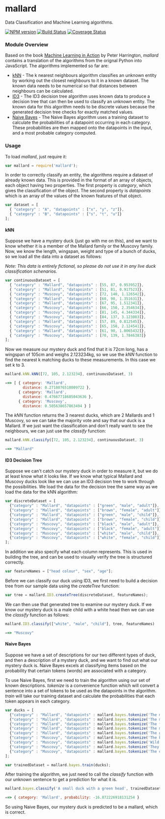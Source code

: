 mallard
========

Data Classification and Machine Learning algorithms.

[![NPM version](https://badge.fury.io/js/mallard.svg)](http://badge.fury.io/js/mallard)
[![Build Status](https://travis-ci.org/stevedocious/mallard.svg?branch=master)](https://travis-ci.org/stevedocious/mallard)
[![Coverage Status](https://img.shields.io/coveralls/stevedocious/mallard.svg)](https://coveralls.io/r/stevedocious/mallard?branch=master)

### Module Overview

Based on the book [Machine Learning in Action](http://www.manning.com/pharrington/) by Peter Harrington, *mallard* contains a
translation of the algorithms from the orignal Python into JavaScript. The algorithms implemented so far are:

- [kNN](http://en.wikipedia.org/wiki/K-nearest_neighbors_algorithm) -  The k nearest neighbours algorithm classifies an unknown
entity by working out the closest neighbours to it in a known dataset. The known data needs to be numerical so that distances
between neighbours can be calculated.
- [ID3](http://en.wikipedia.org/wiki/ID3_algorithm) - The ID3 decision tree algorithm uses known data to produce a decision tree
that can then be used to classify an unknown entity. The known data for this algorithm needs to be discrete values because
the generated decision tree checks for exactly matched values.
- [Naive Bayes](http://en.wikipedia.org/wiki/Naive_Bayes_classifier) - The Naive Bayes algorithm uses a training dataset to calculate
the probabilities of a datapoint occurring in each category. These probabilities are then mapped onto the datapoints in the
input, and a most probable category computed.

### Usage

To load *mallard*, just require it:

```javascript
var mallard = require('mallard');
```

In order to correctly classify an entity, the algorithms require a dataset of already known data. This is provided in the
format of an array of objects, each object having two properties. The first property is *category*, which gives the
classification of the object. The second property is *datapoints* which is an array of the values of the known features
of that object.

```javascript
var dataset = [
  { "category" : "A", "datapoints" : ["x", "y", "z"]},
  { "category" : "B", "datapoints" : ["s", "t", "u"]}
];
```

#### kNN

Suppose we have a mystery duck (just go with me on this), and we want to know whether it is a member of the Mallard family or the Muscovy family. Now,
we know the length, wingspan, weight and type of a bunch of ducks, so we load all the data into a dataset as follows:

*Note: This data is entirely fictional, so please do not use it in any live duck classification schenarios.*

```javascript
var continuousDataset = [
  { "category" : "Mallard", "datapoints" : [55, 87, 0.953952]},
  { "category" : "Mallard", "datapoints" : [51, 81, 0.917523]},
  { "category" : "Muscovy", "datapoints" : [72, 140, 1.126542]},
  { "category" : "Mallard", "datapoints" : [60, 90, 1.351631]},
  { "category" : "Mallard", "datapoints" : [67, 95, 1.512341]},
  { "category" : "Muscovy", "datapoints" : [66, 150, 2.354634]},
  { "category" : "Muscovy", "datapoints" : [81, 145, 4.344334]},
  { "category" : "Muscovy", "datapoints" : [84, 137, 3.123083]},
  { "category" : "Mallard", "datapoints" : [57, 89, 0.812545]},  
  { "category" : "Muscovy", "datapoints" : [65, 150, 2.124541]},
  { "category" : "Mallard", "datapoints" : [61, 90, 1.0065432]},
  { "category" : "Muscovy", "datapoints" : [70, 139, 1.7846383]}
];
```

Now we measure our mystery duck and find that it is 72cm long, has a wingspan of 105cm and weighs 2.123234kg, so we use the *kNN* function
to find the nearest k matching ducks to these measurements. In this case we set k to 3.

```javascript
mallard.kNN.kNN([72, 105, 2.123234], continuousDataset, 3)

==> [ { category: 'Mallard',
        distance: 0.2718076518009722 },
      { category: 'Mallard',
        distance: 0.47667718685043636 },
      { category: 'Muscovy',
        distance: 0.505638657863494 } ]
```

The *kNN* function returns the 3 nearest ducks, which are 2 Mallards and 1 Muscovy, so we can take the majority vote and say that our duck is
a Mallard. If we just want the classification and don't really want to see the neighbours, we can just use the *classify* function:

```javascript
mallard.kNN.classify([72, 105, 2.123234], continuousDataset, 3)

==> "Mallard"
```

#### ID3 Decision Tree

Suppose we can't catch our mystery duck in order to measure it, but we do at least know what it looks like. If we know what typical Mallard and Muscovy
ducks look like we can use an ID3 decision tree to work through the possibilities. We load the data for the decision tree the same way as we load
the data for the kNN algorithm:

```javascript
var discreteDataset = [
  {"category" : "Mallard", "datapoints" : ["green", "male", "adult"]},
  {"category" : "Mallard", "datapoints" : ["brown", "female", "adult"]},
  {"category" : "Mallard", "datapoints" : ["green", "male", "child"]},
  {"category" : "Mallard", "datapoints" : ["brown", "female", "child"]},
  {"category" : "Muscovy", "datapoints" : ["black", "male", "adult"]},
  {"category" : "Muscovy", "datapoints" : ["black", "female", "adult"]},
  {"category" : "Muscovy", "datapoints" : ["white", "male", "child"]},
  {"category" : "Muscovy", "datapoints" : ["white", "female", "child"]}
];
```

In addition we also specify what each column represents. This is used in building the tree, and can be used to visually verify the tree is
structured correctly.

```javascript
var featureNames = ["head colour", "sex", "age"];

```

Before we can classify our duck using ID3, we first need to build a decision tree from our sample data using the *createTree* function:

```javascript
var tree = mallard.ID3.createTree(discreteDataset, featureNames);
```

We can then use that generated tree to examine our mystery duck. If we know our mystery duck is a male child with a white head then we can
use the *classify* function as follows:

```javascript
mallard.ID3.classify(["white", "male", "child"], tree, featureNames)

==> "Muscovy"
```

#### Naive Bayes

Suppose we have a set of descriptions for our two different types of duck, and then a description of a mystery duck, and we want to
find out what our mystery duck is. Naive Bayes excels at classifying items based on the probability that certain tokens (words)
are associated with a category.

To use Naive Bayes, first we need to train the algorithm using our set of known descriptions. *tokenize* is a
convenience function which will convert a sentence into a set of tokens to be used as the datapoints in the algorithm.
*train* will take our training dataset and calculate the probabilities that each token appears in each category.

```javascript
var ducks = [
  {"category" : "Mallard", "datapoints" : mallard.bayes.tokenize('The male birds have a glossy green head and are grey on wings and belly, while the females have mainly brown-speckled plumage.')},
  {"category" : "Mallard", "datapoints" : mallard.bayes.tokenize('The male has a dark green head, a yellow bill, is mainly purple-brown on the breast and grey on the body.')},
  {"category" : "Mallard", "datapoints" : mallard.bayes.tokenize('The female is mainly brown with an orange bill')},
  {"category" : "Mallard", "datapoints" : mallard.bayes.tokenize('The males sport a glossy green head and white neck ring, and what the females lack in colour they make up for in noise.')},
  {"category" : "Mallard", "datapoints" : mallard.bayes.tokenize('The green head and yellow bill of the mallard duck is a familiar sight to many people living in the Northern hemisphere.')},
  {"category" : "Muscovy", "datapoints" : mallard.bayes.tokenize('The bird is predominantly black and white, with the back feathers being iridescent and glossy in males, while the females are more drab.')},
  {"category" : "Muscovy", "datapoints" : mallard.bayes.tokenize('Wild Muscovy ducks are all black with white patches on the upper and under wing.')},
  {"category" : "Muscovy", "datapoints" : mallard.bayes.tokenize('They may be black, blue, chocolate, lavender or white.')},
  {"category" : "Muscovy", "datapoints" : mallard.bayes.tokenize('The original, wild type, coloration is black and white, but domestication has produced many more colors, including white, black, chocolate, and blue')},
];

var trainedDataset = mallard.bayes.train(ducks);
```

After training the algorithm, we just need to call the *classify* function with our unknown sentence to get a prediction for
what it is.

```javascript
mallard.bayes.classify('A small duck with a green head', trainedDataset);

==> { category: 'Mallard', probability: -16.872226918131254 }
```

So using Naive Bayes, our mystery duck is predicted to be a mallard, which is correct.
